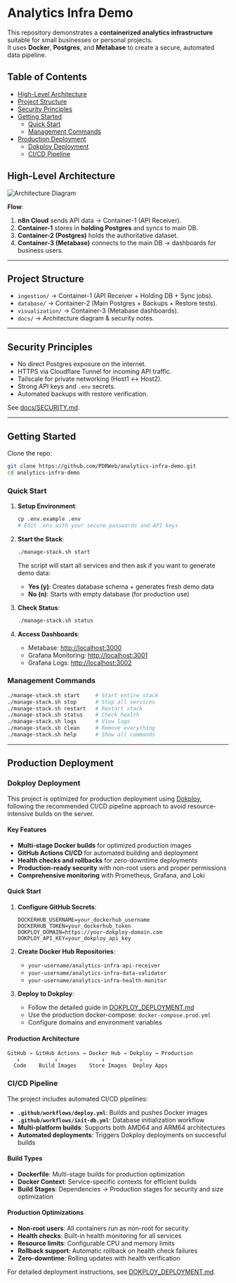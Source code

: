 # Analytics Infra Demo

This repository demonstrates a **containerized analytics infrastructure** suitable for small businesses or personal projects.  
It uses **Docker**, **Postgres**, and **Metabase** to create a secure, automated data pipeline.

## Table of Contents

- [High-Level Architecture](#high-level-architecture)
- [Project Structure](#project-structure)
- [Security Principles](#security-principles)
- [Getting Started](#getting-started)
  - [Quick Start](#quick-start)
  - [Management Commands](#management-commands)
- [Production Deployment](#production-deployment)
  - [Dokploy Deployment](#dokploy-deployment)
  - [CI/CD Pipeline](#cicd-pipeline)

## High-Level Architecture

![Architecture Diagram](docs/architecture.png)

**Flow**:

1. **n8n Cloud** sends API data → Container-1 (API Receiver).
2. **Container-1** stores in **holding Postgres** and syncs to main DB.
3. **Container-2 (Postgres)** holds the authoritative dataset.
4. **Container-3 (Metabase)** connects to the main DB → dashboards for business users.

---

## Project Structure

- `ingestion/` → Container-1 (API Receiver + Holding DB + Sync jobs).
- `database/` → Container-2 (Main Postgres + Backups + Restore tests).
- `visualization/` → Container-3 (Metabase dashboards).
- `docs/` → Architecture diagram & security notes.

---

## Security Principles

- No direct Postgres exposure on the internet.  
- HTTPS via Cloudflare Tunnel for incoming API traffic.  
- Tailscale for private networking (Host1 ↔ Host2).  
- Strong API keys and `.env` secrets.  
- Automated backups with restore verification.  

See [docs/SECURITY.md](docs/SECURITY.md).

---

## Getting Started

Clone the repo:

```bash
git clone https://github.com/PDRWeb/analytics-infra-demo.git
cd analytics-infra-demo
```

### Quick Start

1. **Setup Environment**:

   ```bash
   cp .env.example .env
   # Edit .env with your secure passwords and API keys
   ```

2. **Start the Stack**:

   ```bash
   ./manage-stack.sh start
   ```

   The script will start all services and then ask if you want to generate demo data:
   - **Yes (y)**: Creates database schema + generates fresh demo data
   - **No (n)**: Starts with empty database (for production use)

3. **Check Status**:

   ```bash
   ./manage-stack.sh status
   ```

4. **Access Dashboards**:

   - Metabase: [http://localhost:3000](http://localhost:3000)
   - Grafana Monitoring: [http://localhost:3001](http://localhost:3001)
   - Grafana Logs: [http://localhost:3002](http://localhost:3002)

### Management Commands

```bash
./manage-stack.sh start     # Start entire stack
./manage-stack.sh stop      # Stop all services
./manage-stack.sh restart   # Restart stack
./manage-stack.sh status    # Check health
./manage-stack.sh logs      # View logs
./manage-stack.sh clean     # Remove everything
./manage-stack.sh help      # Show all commands
```

---

## Production Deployment

### Dokploy Deployment

This project is optimized for production deployment using [Dokploy](https://docs.dokploy.com/docs/core/applications/going-production), following the recommended CI/CD pipeline approach to avoid resource-intensive builds on the server.

#### Key Features

- **Multi-stage Docker builds** for optimized production images
- **GitHub Actions CI/CD** for automated building and deployment
- **Health checks and rollbacks** for zero-downtime deployments
- **Production-ready security** with non-root users and proper permissions
- **Comprehensive monitoring** with Prometheus, Grafana, and Loki

#### Quick Start

1. **Configure GitHub Secrets**:
   ```
   DOCKERHUB_USERNAME=your_dockerhub_username
   DOCKERHUB_TOKEN=your_dockerhub_token
   DOKPLOY_DOMAIN=https://your-dokploy-domain.com
   DOKPLOY_API_KEY=your_dokploy_api_key
   ```

2. **Create Docker Hub Repositories**:
   - `your-username/analytics-infra-api-receiver`
   - `your-username/analytics-infra-data-validator`
   - `your-username/analytics-infra-health-monitor`

3. **Deploy to Dokploy**:
   - Follow the detailed guide in [DOKPLOY_DEPLOYMENT.md](DOKPLOY_DEPLOYMENT.md)
   - Use the production docker-compose: `docker-compose.prod.yml`
   - Configure domains and environment variables

#### Production Architecture

```
GitHub → GitHub Actions → Docker Hub → Dokploy → Production
   ↓           ↓              ↓           ↓
  Code    Build Images    Store Images  Deploy Apps
```

### CI/CD Pipeline

The project includes automated CI/CD pipelines:

- **`.github/workflows/deploy.yml`**: Builds and pushes Docker images
- **`.github/workflows/init-db.yml`**: Database initialization workflow
- **Multi-platform builds**: Supports both AMD64 and ARM64 architectures
- **Automated deployments**: Triggers Dokploy deployments on successful builds

#### Build Types

- **Dockerfile**: Multi-stage builds for production optimization
- **Docker Context**: Service-specific contexts for efficient builds
- **Build Stages**: Dependencies → Production stages for security and size optimization

#### Production Optimizations

- **Non-root users**: All containers run as non-root for security
- **Health checks**: Built-in health monitoring for all services
- **Resource limits**: Configurable CPU and memory limits
- **Rollback support**: Automatic rollback on health check failures
- **Zero-downtime**: Rolling updates with health verification

For detailed deployment instructions, see [DOKPLOY_DEPLOYMENT.md](DOKPLOY_DEPLOYMENT.md).
